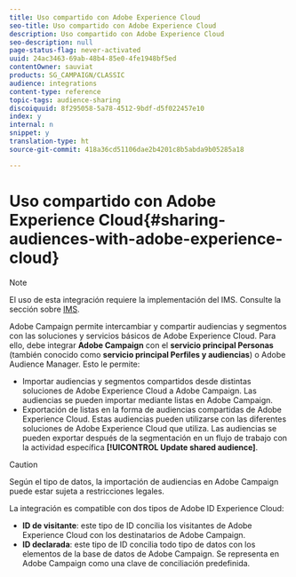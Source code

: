 ```yaml
---
title: Uso compartido con Adobe Experience Cloud
seo-title: Uso compartido con Adobe Experience Cloud
description: Uso compartido con Adobe Experience Cloud
seo-description: null
page-status-flag: never-activated
uuid: 24ac3463-69ab-48b4-85e0-4fe1948bf5ed
contentOwner: sauviat
products: SG_CAMPAIGN/CLASSIC
audience: integrations
content-type: reference
topic-tags: audience-sharing
discoiquuid: 8f295058-5a78-4512-9bdf-d5f022457e10
index: y
internal: n
snippet: y
translation-type: ht
source-git-commit: 418a36cd51106dae2b4201c8b5abda9b05285a18

---
```



# Uso compartido con Adobe Experience Cloud{#sharing-audiences-with-adobe-experience-cloud}

>[!NOTE]
>
>El uso de esta integración requiere la implementación del IMS. Consulte la sección sobre [IMS](../../integrations/using/about-adobe-id.md).

Adobe Campaign permite intercambiar y compartir audiencias y segmentos con las soluciones y servicios básicos de Adobe Experience Cloud. Para ello, debe integrar **Adobe Campaign** con el **servicio principal Personas** (también conocido como **servicio principal Perfiles y audiencias**) o Adobe Audience Manager. Esto le permite:

* Importar audiencias y segmentos compartidos desde distintas soluciones de Adobe Experience Cloud a Adobe Campaign. Las audiencias se pueden importar mediante listas en Adobe Campaign.
* Exportación de listas en la forma de audiencias compartidas de Adobe Experience Cloud. Estas audiencias pueden utilizarse con las diferentes soluciones de Adobe Experience Cloud que utiliza. Las audiencias se pueden exportar después de la segmentación en un flujo de trabajo con la actividad específica **[!UICONTROL Update shared audience]**.

>[!CAUTION]
>
>Según el tipo de datos, la importación de audiencias en Adobe Campaign puede estar sujeta a restricciones legales.

La integración es compatible con dos tipos de Adobe ID Experience Cloud:

* **ID de visitante**: este tipo de ID concilia los visitantes de Adobe Experience Cloud con los destinatarios de Adobe Campaign.
* **ID declarada**: este tipo de ID concilia todo tipo de datos con los elementos de la base de datos de Adobe Campaign. Se representa en Adobe Campaign como una clave de conciliación predefinida.
